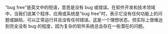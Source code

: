 "bug free"是英文中的短语，意思是没有 bug 或错误。在软件开发和技术领域中，当我们说某个程序、应用或系统是"bug free"时，表示它没有任何功能上的问题或缺陷，可以正常运行并且没有任何错误。这是一个理想状态，但实际上很难达到完全没有 bug 的程度，因为复杂的软件系统总会存在一些潜在的问题。
